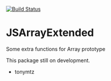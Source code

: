 [![Build Status](https://travis-ci.org/TonyMtz/JSArrayExtended.svg?branch=master)](https://travis-ci.org/TonyMtz/JSArrayExtended)

JSArrayExtended
===============

Some extra functions for Array prototype

This package still on development.
- tonymtz
